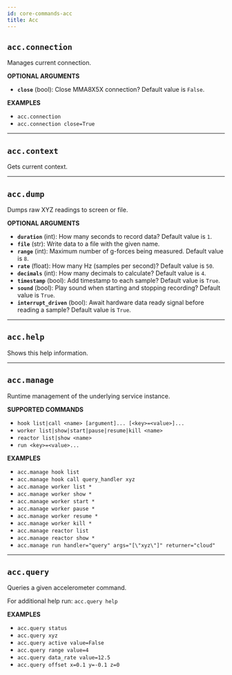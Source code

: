 ```yaml
---
id: core-commands-acc
title: Acc
---
```


## `acc.connection`

Manages current connection.

**OPTIONAL ARGUMENTS**

  - **`close`** (bool): Close MMA8X5X connection? Default value is `False`. 


**EXAMPLES**

  - `acc.connection`
  - `acc.connection close=True`


----
## `acc.context`

Gets current context.


----
## `acc.dump`

Dumps raw XYZ readings to screen or file.

**OPTIONAL ARGUMENTS**

  - **`duration`** (int): How many seconds to record data? Default value is `1`.
  - **`file`** (str): Write data to a file with the given name.
  - **`range`** (int): Maximum number of g-forces being measured. Default value is `8`.
  - **`rate`** (float): How many Hz (samples per second)? Default value is `50`.
  - **`decimals`** (int): How many decimals to calculate? Default value is `4`.
  - **`timestamp`** (bool): Add timestamp to each sample? Default value is `True`.
  - **`sound`** (bool): Play sound when starting and stopping recording? Default value is `True`.
  - **`interrupt_driven`** (bool): Await hardware data ready signal before reading a sample? Default value is `True`.


----
## `acc.help`

Shows this help information.


----
## `acc.manage`

Runtime management of the underlying service instance.


**SUPPORTED COMMANDS**

  - `hook list|call <name> [argument]... [<key>=<value>]...`
  - `worker list|show|start|pause|resume|kill <name>`
  - `reactor list|show <name>`
  - `run <key>=<value>...`


**EXAMPLES**

  - `acc.manage hook list`
  - `acc.manage hook call query_handler xyz`
  - `acc.manage worker list *`
  - `acc.manage worker show *`
  - `acc.manage worker start *`
  - `acc.manage worker pause *`
  - `acc.manage worker resume *`
  - `acc.manage worker kill *`
  - `acc.manage reactor list`
  - `acc.manage reactor show *`
  - `acc.manage run handler="query" args="[\"xyz\"]" returner="cloud"`


----
## `acc.query`

Queries a given accelerometer command.

For additional help run: `acc.query help`


**EXAMPLES**

  - `acc.query status`
  - `acc.query xyz`
  - `acc.query active value=False`
  - `acc.query range value=4`
  - `acc.query data_rate value=12.5`
  - `acc.query offset x=0.1 y=-0.1 z=0`
